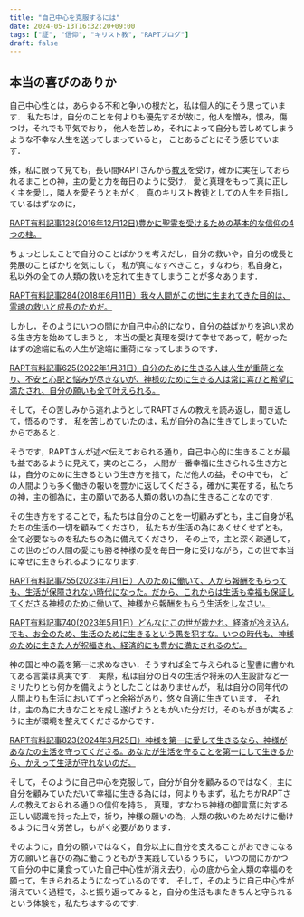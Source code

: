 ```yaml
---
title: "自己中心を克服するには"
date: 2024-05-13T16:32:20+09:00
tags: ["証", "信仰", "キリスト教", "RAPTブログ"]
draft: false
---
```


## 本当の喜びのありか
自己中心性とは，あらゆる不和と争いの根だと，私は個人的にそう思っています．
私たちは，自分のことを何よりも優先するが故に，他人を憎み，恨み，傷つけ，それでも平気でおり，
他人を苦しめ，それによって自分も苦しめてしまうような不幸な人生を送ってしまっていると，
ことあるごとにそう感じています．

殊，私に限って見ても，長い間RAPTさんから[教え]()を受け，確かに実在しておられるまことの神，主の愛と力を毎日のように受け，
愛と真理をもって真に正しく主を愛し，隣人を愛そうともがく，
真のキリスト教徒としての人生を目指しているはずなのに，

[RAPT有料記事128(2016年12月12日)豊かに聖霊を受けるための基本的な信仰の4つの柱。](https://rapt-neo.com/?p=41313)

ちょっとしたことで自分のことばかりを考えだし，自分の救いや，自分の成長と発展のことばかりを気にして，
私が真になすべきこと，すなわち，私自身と，私以外の全ての人類の救いを忘れて生きてしまうことが多々あります．

[RAPT有料記事284(2018年6月11日）我々人間がこの世に生まれてきた目的は、霊魂の救いと成長のためだ。](https://rapt-neo.com/?p=47936)

しかし，そのようにいつの間にか自己中心的になり，自分の益ばかりを追い求める生き方を始めてしまうと，
本当の愛と真理を受けて幸せであって，軽かったはずの途端に私の人生が途端に重荷になってしまうのです．

[RAPT有料記事625(2022年1月31日）自分のために生きる人は人生が重荷となり、不安と心配と悩みが尽きないが、神様のために生きる人は常に喜びと希望に満たされ、自分の願いも全て叶えられる。](https://rapt-neo.com/?p=56240)

そして，その苦しみから逃れようとしてRAPTさんの教えを読み返し，聞き返して，悟るのです．
私を苦しめていたのは，私が自分の為に生きてしまっていたからであると．

そうです，RAPTさんが述べ伝えておられる通り，自己中心的に生きることが最も益であるように見えて，実のところ，
人間が一番幸福に生きられる生き方とは，自分のために生きるという生き方を捨て，ただ他人の益，その中でも，
どの人間よりも多く働きの報いを豊かに返してくださる，確かに実在する，私たちの神，主の御為に，主の願いである人類の救いの為に生きることなのです．

その生き方をすることで，私たちは自分のことを一切顧みずとも，主ご自身が私たちの生活の一切を顧みてくださり，
私たちが生活の為にあくせくせずとも，全て必要なものを私たちの為に備えてくださり，
その上で，主と深く疎通して，この世のどの人間の愛にも勝る神様の愛を毎日一身に受けながら，この世で本当に幸せに生きられるようになります．

[ RAPT有料記事755(2023年7月1日）人のために働いて、人から報酬をもらっても、生活が保障されない時代になった。だから、これからは生活も幸福も保証してくださる神様のために働いて、神様から報酬をもらう生活をしなさい。](https://rapt-neo.com/?p=58533)

[RAPT有料記事740(2023年5月1日）どんなにこの世が裁かれ、経済が冷え込んでも、お金のため、生活のために生きるという愚を犯すな。いつの時代も、神様のために生きた人が祝福され、経済的にも豊かに満たされるのだ。](https://rapt-neo.com/?p=58264)

神の国と神の義を第一に求めなさい．そうすれば全て与えられると聖書に書かれてある言葉は真実です．
実際，私は自分の日々の生活や将来の人生設計など一ミリたりとも何かを備えようとしたことはありませんが，
私は自分の同年代の人間よりも生活においてずっと余裕があり，悠々自適に生きています．
それは，主の為に大きなことを成し遂げようともがいた分だけ，そのもがきが実るように主が環境を整えてくださるからです．

[RAPT有料記事823(2024年3月25日）神様を第一に愛して生きるなら、神様があなたの生活を守ってくださる。あなたが生活を守ることを第一にして生きるから、かえって生活が守れないのだ。](https://rapt-neo.com/?p=59508)


そして，そのように自己中心を克服して，自分が自分を顧みるのではなく，主に自分を顧みていただいて幸福に生きる為には，何よりもまず，私たちがRAPTさんの教えておられる通りの信仰を持ち，
真理，すなわち神様の御言葉に対する正しい認識を持った上で，祈り，神様の願いの為，人類の救いのためだけに働けるように日々労苦し，もがく必要があります．

そのように，自分の願いではなく，自分以上に自分を支えることがおできになる方の願いと喜びの為に働こうともがき実践しているうちに，
いつの間にかかつて自分の中に巣食っていた自己中心性が消え去り，心の底から全人類の幸福のを願って，生きられるようになっているのです．
そして，そのように自己中心性が消えていく過程で，ふと振り返ってみると，自分の生活もまたきちんと守られるという体験を，私たちはするのです．
